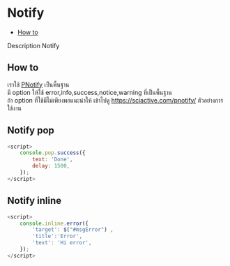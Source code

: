# Notify
  - [How to](#how-to) 


Description Notify

<a name="how-to"></a>
## How to
เราใช้ [PNotify](https://sciactive.com/pnotify/) เป็นพื้นฐาน 
<br>
มี option ให้ใช้ error,info,success,notice,warning ที่เป็นพื้นฐาน
<br>
ถ้า option ที่ใช้มีไม่เพียงพอแนะนำให้ เข้าไปดู https://sciactive.com/pnotify/
ตัวอย่างการใช้งาน
## Notify pop
```js
<script>
    console.pop.success({
        text: 'Done',
        delay: 1500,
    });
</script>
```
## Notify inline
```js
<script>
    console.inline.error({
        'target': $("#msgError") ,
        'title':'Error',
        'text': 'Hi error',
    });
</script>
```


